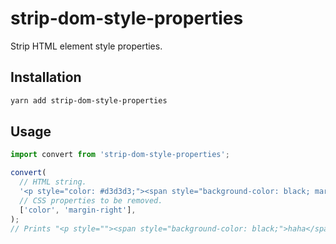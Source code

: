 # strip-dom-style-properties

Strip HTML element style properties.

## Installation

```sh
yarn add strip-dom-style-properties
```

## Usage

```ts
import convert from 'strip-dom-style-properties';

convert(
  // HTML string.
  '<p style="color: #d3d3d3;"><span style="background-color: black; margin-right: 20px; color: #d3d3d3;">haha</span></p>',
  // CSS properties to be removed.
  ['color', 'margin-right'],
);
// Prints "<p style=""><span style="background-color: black;">haha</span></p>"
```
